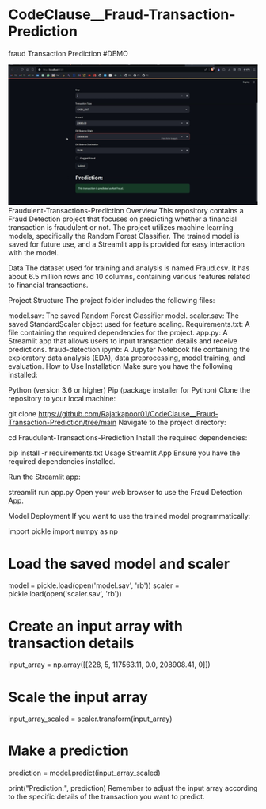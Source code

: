 # CodeClause__Fraud-Transaction-Prediction
fraud Transaction Prediction
#DEMO

![Demo Video](https://github.com/Rajatkapoor01/CodeClause__Fraud-Transaction-Prediction/blob/main/demo.gif)
Fraudulent-Transactions-Prediction
Overview
This repository contains a Fraud Detection project that focuses on predicting whether a financial transaction is fraudulent or not. The project utilizes machine learning models, specifically the Random Forest Classifier. The trained model is saved for future use, and a Streamlit app is provided for easy interaction with the model.

Data
The dataset used for training and analysis is named Fraud.csv. It has about 6.5 million rows and 10 columns, containing various features related to financial transactions.

Project Structure
The project folder includes the following files:

model.sav: The saved Random Forest Classifier model.
scaler.sav: The saved StandardScaler object used for feature scaling.
Requirements.txt: A file containing the required dependencies for the project.
app.py: A Streamlit app that allows users to input transaction details and receive predictions.
fraud-detection.ipynb: A Jupyter Notebook file containing the exploratory data analysis (EDA), data preprocessing, model training, and evaluation.
How to Use
Installation
Make sure you have the following installed:

Python (version 3.6 or higher)
Pip (package installer for Python)
Clone the repository to your local machine:

git clone https://github.com/Rajatkapoor01/CodeClause__Fraud-Transaction-Prediction/tree/main
Navigate to the project directory:

cd Fraudulent-Transactions-Prediction
Install the required dependencies:

pip install -r requirements.txt
Usage
Streamlit App
Ensure you have the required dependencies installed.

Run the Streamlit app:

streamlit run app.py
Open your web browser to use the Fraud Detection App.

Model Deployment
If you want to use the trained model programmatically:

import pickle
import numpy as np

# Load the saved model and scaler
model = pickle.load(open('model.sav', 'rb'))
scaler = pickle.load(open('scaler.sav', 'rb'))

# Create an input array with transaction details
input_array = np.array([[228, 5, 117563.11, 0.0, 208908.41, 0]])

# Scale the input array
input_array_scaled = scaler.transform(input_array)

# Make a prediction
prediction = model.predict(input_array_scaled)

print("Prediction:", prediction)
Remember to adjust the input array according to the specific details of the transaction you want to predict.
